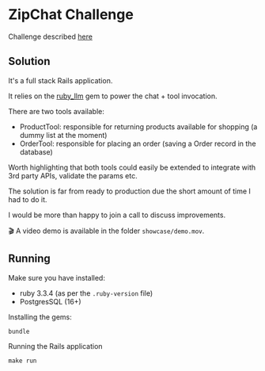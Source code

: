 # ZipChat Challenge

Challenge described [here](https://zipchat.notion.site/Dummy-AI-e-com-agent-1e371caef48b80158fefd73cf42270ec)

## Solution

It's a full stack Rails application.

It relies on the [ruby_llm](https://github.com/crmne/ruby_llm) gem to power the chat + tool invocation.

There are two tools available:

- ProductTool: responsible for returning products available for shopping (a dummy list at the moment)
- OrderTool: responsible for placing an order (saving a Order record in the database)

Worth highlighting that both tools could easily be extended to integrate with 3rd party APIs, validate the params etc.

The solution is far from ready to production due the short amount of time I had to do it.

I would be more than happy to join a call to discuss improvements.

🎬 A video demo is available in the folder `showcase/demo.mov`.

## Running

Make sure you have installed:

- ruby 3.3.4 (as per the `.ruby-version` file)
- PostgresSQL (16+)

Installing the gems:

```shell
bundle
```

Running the Rails application

```shell
make run
```
